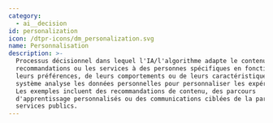 ```yaml
---
category:
  - ai__decision
id: personalization
icon: /dtpr-icons/dm_personalization.svg
name: Personnalisation
description: >-
  Processus décisionnel dans lequel l'IA/l'algorithme adapte le contenu, les
  recommandations ou les services à des personnes spécifiques en fonction de
  leurs préférences, de leurs comportements ou de leurs caractéristiques. Le
  système analyse les données personnelles pour personnaliser les expériences.
  Les exemples incluent des recommandations de contenu, des parcours
  d'apprentissage personnalisés ou des communications ciblées de la part des
  services publics.
---
```


